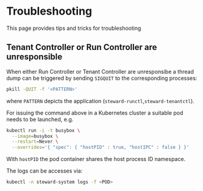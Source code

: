 # Troubleshooting

This page provides tips and tricks for troubleshooting

## Tenant Controller or Run Controller are unresponsible

When either Run Controller or Tenant Controller are unresponsibe a thread dump can be triggered by
sending `SIGQUIT` to the corresponding processes:

```bash
pkill -QUIT -f '<PATTERN>'
```

where `PATTERN` depicts the application (`steward-runctl`,`steward-tenantctl`).

For issuing the command above in a Kubernetes cluster a suitable pod needs to be launched, e.g.

```bash
kubectl run -i -t busybox \
  --image=busybox \
  --restart=Never \
  --overrides='{ "spec": { "hostPID" : true, "hostIPC" : false } }'
```

With `hostPID` the pod container shares the host process ID namespace.

The logs can be accesses via:

```bash
kubectl -n steward-system logs -f <POD>
```
